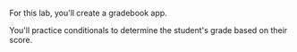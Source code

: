 For this lab, you'll create a gradebook app.

You'll practice conditionals to determine the student's grade based on their score.

